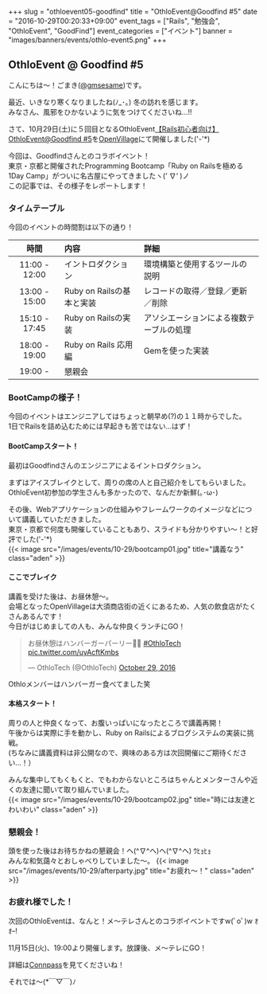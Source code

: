 +++
slug = "othloevent05-goodfind"
title = "OthloEvent@Goodfind #5"
date = "2016-10-29T00:20:33+09:00"
event_tags = ["Rails", "勉強会", "OthloEvent", "GoodFind"]
event_categories = ["イベント"]
banner = "images/banners/events/othlo-event5.png"
+++

## OthloEvent @ Goodfind #5

こんにちは〜！ごまき([@gmsesame](https://twitter.com/gmsesame))です。

最近、いきなり寒くなりましたね(ﾉ_･｡) 冬の訪れを感じます。<br/>
みなさん、風邪をひかないように気をつけてくださいね…!!<br/>

さて、10月29日(土)に５回目となるOthloEvent[【Rails初心者向け】OthloEvent@Goodfind #5](http://othlotech.connpass.com/event/42511/)を[OpenVillage](https://www.facebook.com/Open-Village-297407053963807/)にて開催しました('-'*)<br/>

今回は、Goodfindさんとのコラボイベント！<br/>
東京・京都と開催されたProgramming Bootcamp「Ruby on Railsを極める1Day Camp」がついに名古屋にやってきましたヽ(‘ ∇‘ )ノ<br/>
この記事では、その様子をレポートします！<br/>



### タイムテーブル

今回のイベントの時間割は以下の通り！

|時間|内容|詳細|
|:-----:|:-----|:-----|
|11:00 - 12:00|イントロダクション|環境構築と使用するツールの説明|
|13:00 - 15:00|Ruby on Railsの基本と実装|レコードの取得／登録／更新／削除|
|15:10 - 17:45|Ruby on Railsの実装|アソシエーションによる複数テーブルの処理|
|18:00 - 19:00|Ruby on Rails 応用編|Gemを使った実装|
|19:00 - |懇親会||


### BootCampの様子！

今回のイベントはエンジニアしてはちょっと朝早め(?)の１１時からでした。<br/>
1日でRailsを詰め込むためには早起きも苦ではない…はず！<br/>


#### BootCampスタート！
最初はGoodfindさんのエンジニアによるイントロダクション。<br/>

まずはアイスブレイクとして、周りの席の人と自己紹介をしてもらいました。<br/>
OthloEvent初参加の学生さんも多かったので、なんだか新鮮(｡･ω･)<br/>

その後、Webアプリケーションの仕組みやフレームワークのイメージなどについて講義していただきました。<br/>
東京・京都で何度も開催していることもあり、スライドも分かりやすい〜！と好評でした('-'*)<br/>
{{< image src="/images/events/10-29/bootcamp01.jpg" title="講義なう" class="aden" >}}

#### ここでブレイク
講義を受けた後は、お昼休憩〜。<br/>
会場となったOpenVillageは大須商店街の近くにあるため、人気の飲食店がたくさんあるんです！<br/>
今日がはじめましての人も、みんな仲良くランチにGO！<br/>

<blockquote class="twitter-tweet" data-lang="en"><p lang="ja" dir="ltr">お昼休憩はハンバーガーパーリー🍔🎉 <a href="https://twitter.com/hashtag/OthloTech?src=hash">#OthloTech</a> <a href="https://t.co/uyAcftKmbs">pic.twitter.com/uyAcftKmbs</a></p>&mdash; OthloTech (@OthloTech) <a href="https://twitter.com/OthloTech/status/792214371132841985">October 29, 2016</a></blockquote>
<script async src="//platform.twitter.com/widgets.js" charset="utf-8"></script>

Othloメンバーはハンバーガー食べてました笑<br/>


#### 本格スタート！
周りの人と仲良くなって、お腹いっぱいになったところで講義再開！<br/>
午後からは実際に手を動かし、Ruby on Railsによるブログシステムの実装に挑戦。<br/>
(ちなみに講義資料は非公開なので、興味のある方は次回開催にご期待ください…！）<br/>

みんな集中してもくもくと、でもわからないところはちゃんとメンターさんや近くの友達に聞いて取り組んでいました。<br/>
{{< image src="/images/events/10-29/bootcamp02.jpg" title="時には友達とわいわい" class="aden" >}}


### 懇親会！

頭を使った後はお待ちかねの懇親会！ヘ(^∇^ヘ)ヘ(^∇^ヘ) ｳﾋｮﾋｮ<br/>
みんな和気藹々とおしゃべりしていました〜。
{{< image src="/images/events/10-29/afterparty.jpg" title="お疲れ〜！" class="aden" >}}

### お疲れ様でした！

次回のOthloEventは、なんと！メ〜テレさんとのコラボイベントですw(ﾟoﾟ)w ｵｵｰ!<br/>

11月15日(火)、19:00より開催します。放課後、メ〜テレにGO！

詳細は[Connpass](http://othlotech.connpass.com/event/43598/)を見てくださいね！

それでは〜(*￣▽￣)ﾉ




